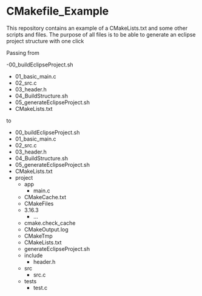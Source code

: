 # CMakefile_Example

This repository contains an example of a CMakeLists.txt and some other scripts and files.
The purpose of all files is to be able to generate an eclipse project structure with one click

Passing from 

-00_buildEclipseProject.sh
- 01_basic_main.c
- 02_src.c
- 03_header.h
- 04_BuildStructure.sh
- 05_generateEclipseProject.sh
- CMakeLists.txt

to 

- 00_buildEclipseProject.sh
- 01_basic_main.c
- 02_src.c
- 03_header.h
- 04_BuildStructure.sh
- 05_generateEclipseProject.sh
- CMakeLists.txt
- project
  - app
    - main.c
  - CMakeCache.txt
  -  CMakeFiles
    - 3.16.3
        - ...
    - cmake.check_cache
    - CMakeOutput.log
    - CMakeTmp
  - CMakeLists.txt
  - generateEclipseProject.sh
  - include
    - header.h
  - src
    - src.c
  - tests
    - test.c
